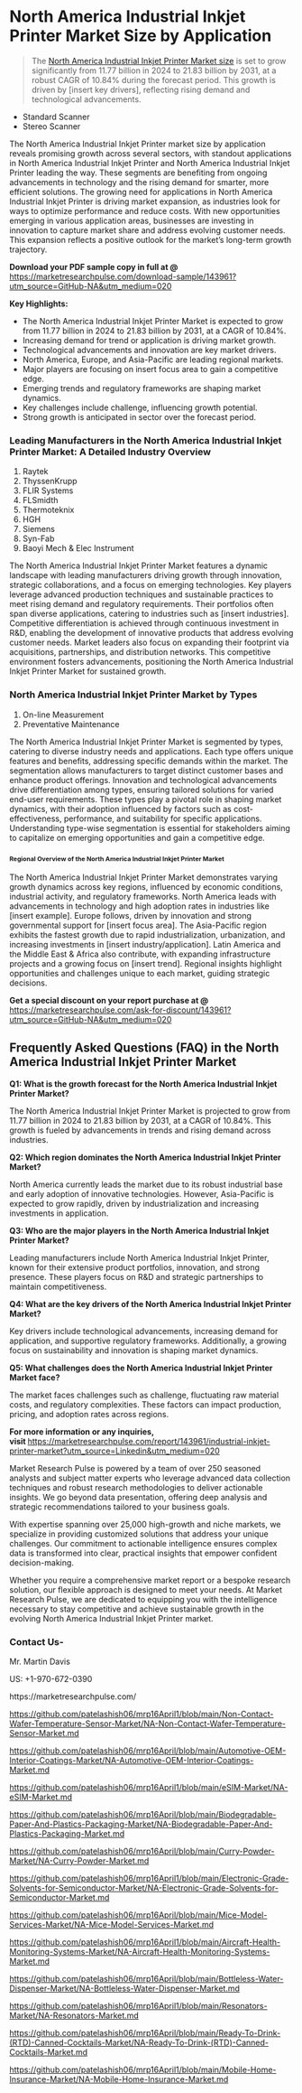 <h1>North America Industrial Inkjet Printer Market&nbsp;Size by Application</h1><blockquote><p>The <a href="https://marketresearchpulse.com/download-sample/143961?utm_source=GitHub-NA&amp;utm_medium=020">North America Industrial Inkjet Printer Market size</a> is set to grow significantly from 11.77 billion in 2024 to 21.83 billion by 2031, at a robust CAGR of 10.84% during the forecast period. This growth is driven by [insert key drivers], reflecting rising demand and technological advancements.</p></blockquote><ul><li>Standard Scanner<li> Stereo Scanner</li></ul><p>The North America Industrial Inkjet Printer market size by application reveals promising growth across several sectors, with standout applications in North America Industrial Inkjet Printer and North America Industrial Inkjet Printer leading the way. These segments are benefiting from ongoing advancements in technology and the rising demand for smarter, more efficient solutions. The growing need for applications in North America Industrial Inkjet Printer is driving market expansion, as industries look for ways to optimize performance and reduce costs. With new opportunities emerging in various application areas, businesses are investing in innovation to capture market share and address evolving customer needs. This expansion reflects a positive outlook for the market’s long-term growth trajectory.</p><p><strong>Download your PDF sample copy in full at @ </strong><a href="https://marketresearchpulse.com/download-sample/143961?utm_source=GitHub-NA&amp;utm_medium=020">https://marketresearchpulse.com/download-sample/143961?utm_source=GitHub-NA&amp;utm_medium=020</a></p><p><strong>Key Highlights: </strong></p><ul><li>The North America Industrial Inkjet Printer Market is expected to grow from 11.77 billion in 2024 to 21.83 billion by 2031, at a CAGR of 10.84%.</li><li>Increasing demand for trend or application is driving market growth.</li><li>Technological advancements and innovation are key market drivers.</li><li>North America, Europe, and Asia-Pacific are leading regional markets.</li><li>Major players are focusing on insert focus area to gain a competitive edge.</li><li>Emerging trends and regulatory frameworks are shaping market dynamics.</li><li>Key challenges include challenge, influencing growth potential.</li><li>Strong growth is anticipated in sector over the forecast period.</li></ul><h3>Leading Manufacturers in the North America Industrial Inkjet Printer Market: A Detailed Industry Overview</h3><ol><li>Raytek</li><li>ThyssenKrupp</li><li>FLIR Systems</li><li>FLSmidth</li><li>Thermoteknix</li><li>HGH</li><li>Siemens</li><li>Syn-Fab</li><li>Baoyi Mech & Elec Instrument</li></ol><div class="flex max-w-full flex-col flex-grow"><div class="min-h-8 text-message flex w-full flex-col items-end gap-2 whitespace-normal break-words [.text-message+&amp;]:mt-5" dir="auto" data-message-author-role="assistant" data-message-id="fd8432e4-4910-450d-b182-61b7bfb0a01f" data-message-model-slug="gpt-4o"><div class="flex w-full flex-col gap-1 empty:hidden first:pt-[3px]"><div class="markdown prose w-full break-words dark:prose-invert light"><p>The North America Industrial Inkjet Printer Market features a dynamic landscape with leading manufacturers driving growth through innovation, strategic collaborations, and a focus on emerging technologies. Key players leverage advanced production techniques and sustainable practices to meet rising demand and regulatory requirements. Their portfolios often span diverse applications, catering to industries such as [insert industries]. Competitive differentiation is achieved through continuous investment in R&amp;D, enabling the development of innovative products that address evolving customer needs. Market leaders also focus on expanding their footprint via acquisitions, partnerships, and distribution networks. This competitive environment fosters advancements, positioning the North America Industrial Inkjet Printer Market for sustained growth.</p></div></div></div></div><h3>North America Industrial Inkjet Printer Market by Types</h3><ol><li>On-line Measurement<li> Preventative Maintenance</li></ol><div class="flex max-w-full flex-col flex-grow"><div class="min-h-8 text-message flex w-full flex-col items-end gap-2 whitespace-normal break-words [.text-message+&amp;]:mt-5" dir="auto" data-message-author-role="assistant" data-message-id="084470be-0bb7-4664-bddf-5156b4f41249" data-message-model-slug="gpt-4o-mini"><div class="flex w-full flex-col gap-1 empty:hidden first:pt-[3px]"><div class="markdown prose w-full break-words dark:prose-invert light"><p>The North America Industrial Inkjet Printer Market is segmented by types, catering to diverse industry needs and applications. Each type offers unique features and benefits, addressing specific demands within the market. The segmentation allows manufacturers to target distinct customer bases and enhance product offerings. Innovation and technological advancements drive differentiation among types, ensuring tailored solutions for varied end-user requirements. These types play a pivotal role in shaping market dynamics, with their adoption influenced by factors such as cost-effectiveness, performance, and suitability for specific applications. Understanding type-wise segmentation is essential for stakeholders aiming to capitalize on emerging opportunities and gain a competitive edge.</p></div></div></div></div><h3><span style="font-size: 11px;">Regional Overview of the North America Industrial Inkjet Printer Market</span></h3><div class="flex max-w-full flex-col flex-grow"><div class="min-h-8 text-message flex w-full flex-col items-end gap-2 whitespace-normal break-words [.text-message+&amp;]:mt-5" dir="auto" data-message-author-role="assistant" data-message-id="e9038762-ce64-4e30-91c9-9bd413514231" data-message-model-slug="gpt-4o-mini"><div class="flex w-full flex-col gap-1 empty:hidden first:pt-[3px]"><div class="markdown prose w-full break-words dark:prose-invert light"><p>The North America Industrial Inkjet Printer Market demonstrates varying growth dynamics across key regions, influenced by economic conditions, industrial activity, and regulatory frameworks. North America leads with advancements in technology and high adoption rates in industries like [insert example]. Europe follows, driven by innovation and strong governmental support for [insert focus area]. The Asia-Pacific region exhibits the fastest growth due to rapid industrialization, urbanization, and increasing investments in [insert industry/application]. Latin America and the Middle East &amp; Africa also contribute, with expanding infrastructure projects and a growing focus on [insert trend]. Regional insights highlight opportunities and challenges unique to each market, guiding strategic decisions.</p></div></div></div></div><p><strong>Get a special discount on your report purchase at @ </strong><a href="https://marketresearchpulse.com/ask-for-discount/143961?utm_source=GitHub-NA&amp;utm_medium=020">https://marketresearchpulse.com/ask-for-discount/143961?utm_source=GitHub-NA&amp;utm_medium=020</a></p><h2>Frequently Asked Questions (FAQ) in the North America Industrial Inkjet Printer Market</h2><p><strong>Q1: What is the growth forecast for the North America Industrial Inkjet Printer Market?</strong></p><p>The North America Industrial Inkjet Printer Market is projected to grow from 11.77 billion in 2024 to 21.83 billion by 2031, at a CAGR of 10.84%. This growth is fueled by advancements in trends and rising demand across industries.</p><p><strong>Q2: Which region dominates the North America Industrial Inkjet Printer Market?</strong></p><p>North America currently leads the market due to its robust industrial base and early adoption of innovative technologies. However, Asia-Pacific is expected to grow rapidly, driven by industrialization and increasing investments in application.</p><p><strong>Q3: Who are the major players in the North America Industrial Inkjet Printer Market?</strong></p><p>Leading manufacturers include North America Industrial Inkjet Printer, known for their extensive product portfolios, innovation, and strong presence. These players focus on R&amp;D and strategic partnerships to maintain competitiveness.</p><p><strong>Q4: What are the key drivers of the North America Industrial Inkjet Printer Market?</strong></p><p>Key drivers include technological advancements, increasing demand for application, and supportive regulatory frameworks. Additionally, a growing focus on sustainability and innovation is shaping market dynamics.</p><p><strong>Q5: What challenges does the North America Industrial Inkjet Printer Market face?</strong></p><p>The market faces challenges such as challenge, fluctuating raw material costs, and regulatory complexities. These factors can impact production, pricing, and adoption rates across regions.</p><p><strong>For more information or any inquiries, visit&nbsp;</strong><a href="https://marketresearchpulse.com/report/143961/industrial-inkjet-printer-market?utm_source=Linkedin&utm_medium=020">https://marketresearchpulse.com/report/143961/industrial-inkjet-printer-market?utm_source=Linkedin&utm_medium=020</a></p><p>Market Research Pulse is powered by a team of over 250 seasoned analysts and subject matter experts who leverage advanced data collection techniques and robust research methodologies to deliver actionable insights. We go beyond data presentation, offering deep analysis and strategic recommendations tailored to your business goals.</p><p>With expertise spanning over 25,000 high-growth and niche markets, we specialize in providing customized solutions that address your unique challenges. Our commitment to actionable intelligence ensures complex data is transformed into clear, practical insights that empower confident decision-making.</p><p>Whether you require a comprehensive market report or a bespoke research solution, our flexible approach is designed to meet your needs. At Market Research Pulse, we are dedicated to equipping you with the intelligence necessary to stay competitive and achieve sustainable growth in the evolving North America Industrial Inkjet Printer market.</p><h3><strong>Contact Us-</strong></h3><p>Mr. Martin Davis</p><p>US: +1-970-672-0390</p><p>https://marketresearchpulse.com/</p><p><a href="https://github.com/patelashish06/mrp16April1/blob/main/Non-Contact-Wafer-Temperature-Sensor-Market/NA-Non-Contact-Wafer-Temperature-Sensor-Market.md">https://github.com/patelashish06/mrp16April1/blob/main/Non-Contact-Wafer-Temperature-Sensor-Market/NA-Non-Contact-Wafer-Temperature-Sensor-Market.md</a></p><p><a href="https://github.com/patelashish06/mrp16April/blob/main/Automotive-OEM-Interior-Coatings-Market/NA-Automotive-OEM-Interior-Coatings-Market.md">https://github.com/patelashish06/mrp16April/blob/main/Automotive-OEM-Interior-Coatings-Market/NA-Automotive-OEM-Interior-Coatings-Market.md</a></p><p><a href="https://github.com/patelashish06/mrp16April1/blob/main/eSIM-Market/NA-eSIM-Market.md">https://github.com/patelashish06/mrp16April1/blob/main/eSIM-Market/NA-eSIM-Market.md</a></p><p><a href="https://github.com/patelashish06/mrp16April/blob/main/Biodegradable-Paper-And-Plastics-Packaging-Market/NA-Biodegradable-Paper-And-Plastics-Packaging-Market.md">https://github.com/patelashish06/mrp16April/blob/main/Biodegradable-Paper-And-Plastics-Packaging-Market/NA-Biodegradable-Paper-And-Plastics-Packaging-Market.md</a></p><p><a href="https://github.com/patelashish06/mrp16April/blob/main/Curry-Powder-Market/NA-Curry-Powder-Market.md">https://github.com/patelashish06/mrp16April/blob/main/Curry-Powder-Market/NA-Curry-Powder-Market.md</a></p><p><a href="https://github.com/patelashish06/mrp16April1/blob/main/Electronic-Grade-Solvents-for-Semiconductor-Market/NA-Electronic-Grade-Solvents-for-Semiconductor-Market.md">https://github.com/patelashish06/mrp16April1/blob/main/Electronic-Grade-Solvents-for-Semiconductor-Market/NA-Electronic-Grade-Solvents-for-Semiconductor-Market.md</a></p><p><a href="https://github.com/patelashish06/mrp16April/blob/main/Mice-Model-Services-Market/NA-Mice-Model-Services-Market.md">https://github.com/patelashish06/mrp16April/blob/main/Mice-Model-Services-Market/NA-Mice-Model-Services-Market.md</a></p><p><a href="https://github.com/patelashish06/mrp16April1/blob/main/Aircraft-Health-Monitoring-Systems-Market/NA-Aircraft-Health-Monitoring-Systems-Market.md">https://github.com/patelashish06/mrp16April1/blob/main/Aircraft-Health-Monitoring-Systems-Market/NA-Aircraft-Health-Monitoring-Systems-Market.md</a></p><p><a href="https://github.com/patelashish06/mrp16April/blob/main/Bottleless-Water-Dispenser-Market/NA-Bottleless-Water-Dispenser-Market.md">https://github.com/patelashish06/mrp16April/blob/main/Bottleless-Water-Dispenser-Market/NA-Bottleless-Water-Dispenser-Market.md</a></p><p><a href="https://github.com/patelashish06/mrp16April1/blob/main/Resonators-Market/NA-Resonators-Market.md">https://github.com/patelashish06/mrp16April1/blob/main/Resonators-Market/NA-Resonators-Market.md</a></p><p><a href="https://github.com/patelashish06/mrp16April/blob/main/Ready-To-Drink-(RTD)-Canned-Cocktails-Market/NA-Ready-To-Drink-(RTD)-Canned-Cocktails-Market.md">https://github.com/patelashish06/mrp16April/blob/main/Ready-To-Drink-(RTD)-Canned-Cocktails-Market/NA-Ready-To-Drink-(RTD)-Canned-Cocktails-Market.md</a></p><p><a href="https://github.com/patelashish06/mrp16April1/blob/main/Mobile-Home-Insurance-Market/NA-Mobile-Home-Insurance-Market.md">https://github.com/patelashish06/mrp16April1/blob/main/Mobile-Home-Insurance-Market/NA-Mobile-Home-Insurance-Market.md</a></p>